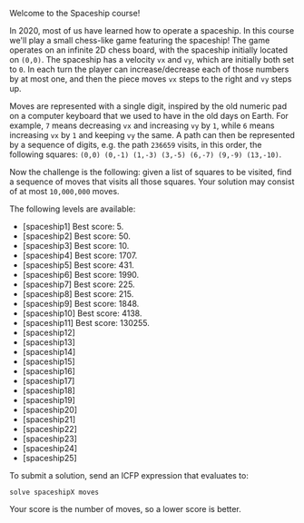 Welcome to the Spaceship course!

In 2020, most of us have learned how to operate a spaceship. In this course we'll play a small chess-like game featuring the spaceship! The game operates on an infinite 2D chess board, with the spaceship initially located on `(0,0)`. The spaceship has a velocity `vx` and `vy`, which are initially both set to `0`. In each turn the player can increase/decrease each of those numbers by at most one, and then the piece moves `vx` steps to the right and `vy` steps up.

Moves are represented with a single digit, inspired by the old numeric pad on a computer keyboard that we used to have in the old days on Earth. For example, `7` means decreasing `vx` and increasing `vy` by `1`, while `6` means increasing `vx` by `1` and keeping `vy` the same. A path can then be represented by a sequence of digits, e.g. the path `236659` visits, in this order, the following squares: `(0,0) (0,-1) (1,-3) (3,-5) (6,-7) (9,-9) (13,-10)`.

Now the challenge is the following: given a list of squares to be visited, find a sequence of moves that visits all those squares. Your solution may consist of at most `10,000,000` moves.

The following levels are available:
* [spaceship1] Best score: 5.
* [spaceship2] Best score: 50.
* [spaceship3] Best score: 10.
* [spaceship4] Best score: 1707.
* [spaceship5] Best score: 431.
* [spaceship6] Best score: 1990.
* [spaceship7] Best score: 225.
* [spaceship8] Best score: 215.
* [spaceship9] Best score: 1848.
* [spaceship10] Best score: 4138.
* [spaceship11] Best score: 130255.
* [spaceship12]
* [spaceship13]
* [spaceship14]
* [spaceship15]
* [spaceship16]
* [spaceship17]
* [spaceship18]
* [spaceship19]
* [spaceship20]
* [spaceship21]
* [spaceship22]
* [spaceship23]
* [spaceship24]
* [spaceship25]

To submit a solution, send an ICFP expression that evaluates to:

```
solve spaceshipX moves
```

Your score is the number of moves, so a lower score is better.
